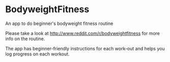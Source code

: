 # BodyweightFitness
An app to do beginner's bodyweight fitness routine

Please take a look at http://www.reddit.com/r/bodyweightfitness for more info on the routine.

The app has beginner-friendly instructions for each work-out and helps you log progress on each workout.
